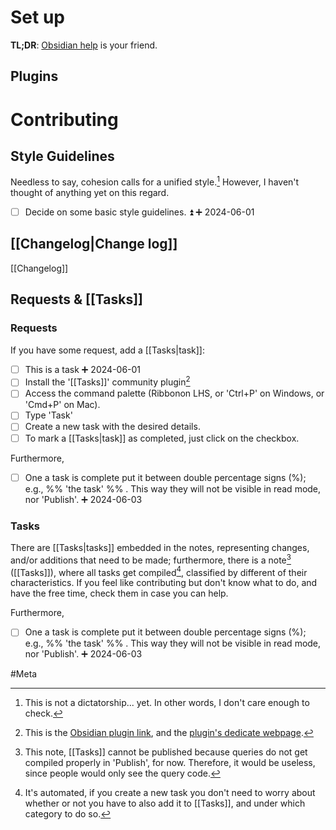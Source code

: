 # Set up

**TL;DR**: [Obsidian help](https://help.obsidian.md/Home) is your friend. 

## Plugins




# Contributing

## Style Guidelines

Needless to say, cohesion calls for a unified style.[^1] However, I haven't thought of anything yet on this regard.

- [ ] Decide on some basic style guidelines. ⏫ ➕ 2024-06-01



## [[Changelog|Change log]]

[[Changelog]]
## Requests & [[Tasks]]

### Requests

If you have some request, add a [[Tasks|task]]:

- [ ] This is a task ➕ 2024-06-01
- [ ] Install the '[[Tasks]]' community plugin[^2]
- [ ] Access the command palette (Ribbonon LHS, or 'Ctrl+P' on Windows, or 'Cmd+P' on Mac).
- [ ] Type 'Task'
- [ ] Create a new task with the desired details.
- [ ] To mark a [[Tasks|task]] as completed, just click on the checkbox.

Furthermore,
- [ ] One a task is complete put it between double percentage signs (%); e.g., %% 'the task' %% . This way they will not be visible in read mode, nor 'Publish'. ➕ 2024-06-03

### Tasks

There are [[Tasks|tasks]] embedded in the notes, representing changes, and/or additions that need to be made; furthermore, there is a note[^3] ([[Tasks]]), where all tasks get compiled[^4], classified by different of their characteristics. If you feel like contributing but don't know what to do, and have the free time, check them in case you can help.

Furthermore,
- [ ] One a task is complete put it between double percentage signs (%); e.g., %% 'the task' %% . This way they will not be visible in read mode, nor 'Publish'. ➕ 2024-06-03

#Meta 




[^1]: This is not a dictatorship... yet. In other words, I don't care enough to check.
[^2]: This is the [Obsidian plugin link](https://obsidian.md/plugins?id=obsidian-tasks-plugin), and the [plugin's dedicate webpage](https://publish.obsidian.md/tasks/Introduction).




[^3]: This note, [[Tasks]] cannot be published because queries do not get compiled properly in 'Publish', for now. Therefore, it would be useless, since people would only see the query code.
[^4]: It's automated, if you create a new task you don't need to worry about whether or not you have to also add it to [[Tasks]], and under which category to do so.



